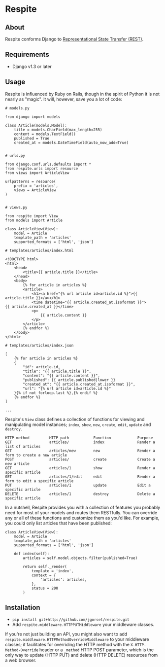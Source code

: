 # Respite

## About

Respite conforms Django to [Representational State Transfer (REST)](http://en.wikipedia.org/wiki/Representational_State_Transfer).
## Requirements

* Django v1.3 or later

## Usage

Respite is influenced by Ruby on Rails, though in the spirit of Python it is not nearly as "magic". It will, however, save you a lot of code:

    # models.py
    
    from django import models
    
    class Article(models.Model):
        title = models.CharField(max_length=255)
        content = models.TextField()
        published = True
        created_at = models.DateTimeField(auto_now_add=True)


    # urls.py
    
    from django.conf.urls.defaults import *
    from respite.urls import resource
    from views import ArticleView
    
    urlpatterns = resource(
        prefix = 'articles',
        views = ArticleView
    )


    # views.py
    
    from respite import View
    from models import Article
    
    class ArticleView(View):
        model = Article
        template_path = 'articles'
        supported_formats = ['html', 'json']
    
    # templates/articles/index.html
    
    <!DOCTYPE html>
    <html>
        <head>
            <title>{{ article.title }}</title>
        </head>
        <body>
            {% for article in articles %}
            <article>
                <h1><a href="{% url article id=article.id %}">{{ article.title }}</a></h1>
                <time datetime="{{ article.created_at.isoformat }}">{{ article.created_at }}</time>
                <p>
                    {{ article.content }}
                </p>
            </article>
            {% endfor %}
        </body>
    </html>
    
    # templates/articles/index.json
    
    [
        {% for article in articles %}
        {
            "id": article.id,
            "title": "{{ article.title }}",
            "content": "{{ article.content }}",
            "published": {{ article.published|lower }}
            "created_at": "{{ article.created_at.isoformat }}",
            "url": "{% url article id=article.id %}"
        }{% if not forloop.last %},{% endif %}
        {% endfor %}
    ]
    
    ...

Respite's `View` class defines a collection of functions for viewing and manipulating model instances;
`index`, `show`, `new`, `create`, `edit`‚ `update` and `destroy.`

    HTTP method         HTTP path           Function            Purpose
    GET                 articles/           index               Render a list of articles
    GET                 articles/new        new                 Render a form to create a new article
    POST                articles/           create              Create a new article
    GET                 articles/1          show                Render a specific article
    GET                 articles/1/edit     edit                Render a form to edit a specific article
    PUT                 articles/1          update              Edit a specific article
    DELETE              articles/1          destroy             Delete a specific article
    
In a nutshell, Respite provides you with a collection of features you probably need for most of your models and routes them
RESTfully. You can override any or all of these functions and customize them as you'd like. For example, you could only list
articles that have been published:

    class ArticleView(View):
        model = Article
        template_path = 'articles'
        supported_formats = ['html', 'json']
        
        def index(self):
            articles = self.model.objects.filter(published=True)
            
            return self._render(
                template = 'index',
                context = {
                    'articles': articles,
                },
                status = 200
            )


## Installation

* `pip install git+http://github.com/jgorset/respite.git`
* Add `respite.middleware.HTTPPUTMiddleware` your middleware classes.

If you're not just building an API, you might also want to add `respite.middleware.HTTPMethodOverrideMiddleware`
to your middleware classes; it facilitates for overriding the HTTP method with the `X-HTTP-Method-Override` header or a
`_method` HTTP POST parameter, which is the only way to update (HTTP PUT) and delete (HTTP DELETE) resources from
a web browser.

